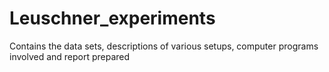 # Leuschner_experiments
Contains the data sets, descriptions of various setups, computer programs involved and report prepared
